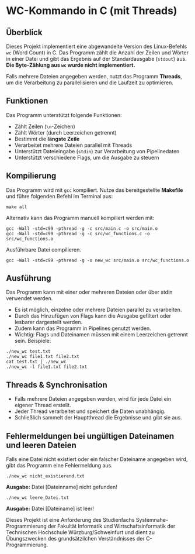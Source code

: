 # WC-Kommando in C (mit Threads)

## Überblick
Dieses Projekt implementiert eine abgewandelte Version des Linux-Befehls `wc` (Word Count) in C. Das Programm zählt die Anzahl der Zeilen und Wörter in einer Datei und gibt das Ergebnis auf der Standardausgabe (`stdout`) aus. **Die Byte-Zählung aus `wc` wurde nicht implementiert.**

Falls mehrere Dateien angegeben werden, nutzt das Programm **Threads**, um die Verarbeitung zu parallelisieren und die Laufzeit zu optimieren.

## Funktionen
Das Programm unterstützt folgende Funktionen:
- Zählt Zeilen (`\n`-Zeichen)
- Zählt Wörter (durch Leerzeichen getrennt)
- Bestimmt die **längste Zeile**
- Verarbeitet mehrere Dateien parallel mit Threads
- Unterstützt Dateieingabe (`stdin`) zur Verarbeitung von Pipelinedaten
- Unterstützt verschiedene Flags, um die Ausgabe zu steuern

## Kompilierung
Das Programm wird mit `gcc` kompiliert. Nutze das bereitgestellte **Makefile** und führe folgenden Befehl im Terminal aus:

```
make all
```

Alternativ kann das Programm manuell kompiliert werden mit:

```
gcc -Wall -std=c99 -pthread -g -c src/main.c -o src/main.o
gcc -Wall -std=c99 -pthread -g -c src/wc_functions.c -o src/wc_functions.o
```

Ausführbare Datei compilieren.
```
gcc -Wall -std=c99 -pthread -g -o new_wc src/main.o src/wc_functions.o
```

## Ausführung
Das Programm kann mit einer oder mehreren Dateien oder über stdin verwendet werden.
- Es ist möglich, einzelne oder mehrere Dateien parallel zu verarbeiten.
- Durch das Hinzufügen von Flags kann die Ausgabe gefiltert oder lesbarer dargestellt werden.
- Zudem kann das Programm in Pipelines genutzt werden.
- Wichtig: Flags und Dateinamen müssen mit einem Leerzeichen getrennt sein.
Beispiele:

```
./new_wc test.txt
./new_wc file1.txt file2.txt
cat test.txt | ./new_wc
./new_wc -l file1.txt file2.txt
```

## Threads & Synchronisation
- Falls mehrere Dateien angegeben werden, wird für jede Datei ein eigener Thread erstellt.
- Jeder Thread verarbeitet und speichert die Daten unabhängig.
- Schließlich sammelt der Hauptthread die Ergebnisse und gibt sie aus.
  
## Fehlermeldungen bei ungültigen Dateinamen und leeren Dateien
Falls eine Datei nicht existiert oder ein falscher Dateiname angegeben wird, gibt das Programm eine Fehlermeldung aus.

```
./new_wc nicht_existierend.txt
```
**Ausgabe:** Datei [Dateinname] nicht gefunden!

```
./new_wc leere_Datei.txt
```
**Ausgabe:** Datei [Dateiname] ist leer!


Dieses Projekt ist eine Anforderung des Studienfachs Systemnahe-Programmierung der Fakultät Informatik und Wirtschaftsinformatik der Technischen Hochschule Würzburg/Schweinfurt und dient zu Übungszwecken des grundsätzilchen Verständnisses der C-Programmierung.

